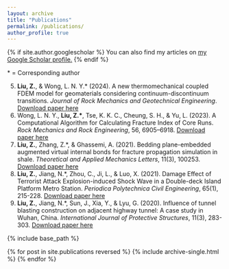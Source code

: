 ```yaml
---
layout: archive
title: "Publications"
permalink: /publications/
author_profile: true
---
```


{% if site.author.googlescholar %}
  You can also find my articles on <u><a href="{{site.author.googlescholar}}">my Google Scholar profile</a>.</u>
{% endif %}

\* = Corresponding author

5. **Liu, Z.**, & Wong, L. N. Y.* (2024). A new thermomechanical coupled FDEM model for geomaterials considering continuum-discontinuum transitions. *Journal of Rock Mechanics and Geotechnical Engineering*. [Download paper here](https://doi.org/10.1016/j.jrmge.2023.12.005)
4. Wong, L. N. Y., **Liu, Z.\***, Tse, K. K. C., Cheung, S. H., & Yu, L. (2023). A Computational Algorithm for Calculating Fracture Index of Core Runs. *Rock Mechanics and Rock Engineering*, 56, 6905–6918. [Download paper here](https://doi.org/10.1007/s00603-023-03422-z)
3. **Liu, Z.**, Zhang, Z.*, & Ghassemi, A. (2021). Bedding plane-embedded augmented virtual internal bonds for fracture propagation simulation in shale. *Theoretical and Applied Mechanics Letters*, 11(3), 100253. [Download paper here](https://doi.org/10.1016/j.taml.2021.100253)
2. **Liu, Z.**, Jiang, N.*, Zhou, C., Ji, L., & Luo, X. (2021). Damage Effect of Terrorist Attack Explosion-induced Shock Wave in a Double-deck Island Platform Metro Station. *Periodica Polytechnica Civil Engineering*, 65(1), 215-228. [Download paper here](https://doi.org/10.3311/PPci.16929)
1. **Liu, Z.**, Jiang, N.*, Sun, J., Xia, Y., & Lyu, G. (2020). Influence of tunnel blasting construction on adjacent highway tunnel: A case study in Wuhan, China. *International Journal of Protective Structures*, 11(3), 283-303. [Download paper here](https://doi.org/10.1177/2041419619888936)


{% include base_path %}

{% for post in site.publications reversed %}
  {% include archive-single.html %}
{% endfor %}


